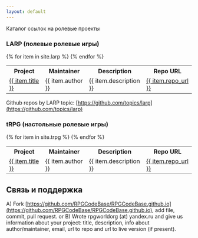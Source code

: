 ```yaml
---
layout: default
---
```

Каталог ссылок на ролевые проекты

### LARP (полевые ролевые игры)

<table>
  <tr>
    <th>Project</th>
    <th>Maintainer</th>
    <th>Description</th>
    <th>Repo URL</th>
  </tr>
{% for item in site.larp %}
  <tr>
    <td><a href="{{ item.url }} ">{{ item.title }}</a></td>
    <td>{{ item.author }}</td>
    <td>{{ item.description }} </td>
    <td><a href="{{ item.repo_url }}">{{ item.repo_url }}</a></td>
  </tr>
{% endfor %}
</table>

Github repos by LARP topic: [https://github.com/topics/larp](https://github.com/topics/larp)

### tRPG (настольные ролевые игры)

<table>
  <tr>
    <th>Project</th>
    <th>Maintainer</th>
    <th>Description</th>
    <th>Repo URL</th>
  </tr>
{% for item in site.trpg %}
  <tr>
    <td><a href="{{ item.url }} ">{{ item.title }}</a></td>
    <td>{{ item.author }}</td>
    <td>{{ item.description }} </td>
    <td><a href="{{ item.repo_url }}">{{ item.repo_url }}</a></td>
  </tr>
{% endfor %}
</table>


## Связь и поддержка

A) Fork [https://github.com/RPGCodeBase/RPGCodeBase.github.io](https://github.com/RPGCodeBase/RPGCodeBase.github.io), add file, commit, pull request.
 or
B) Wrote rpgworldorg (at) yandex.ru and give us information about your project: title, description, info about author/maintainer, email, url to repo and url to live version (if present).